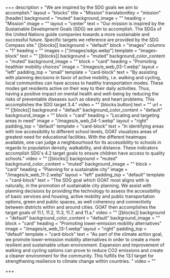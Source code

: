 +++
description = "We are inspired by the SDG goals we aim to accomplish."
layout = "blocks"
title = "Mission"
translationKey = "mission"
[header]
background = "muted"
background_image = ""
heading = "Mission"
image = ""
layout = "center"
text = "Our mission is inspired by the Sustainable Development Goals (SDG) we aim to accomplish. The SDGs of the United Nations guide companies towards a more sustainable and successful future. Specific targets we reference are provided by the SDG Compass site."
[[blocks]]
background = "default"
block = "images"
columns = "1"
heading = ""
images = ["/images/sdgs.webp"]
template = "images-block"
text = ""
[[blocks]]
background = "muted"
background_color_content = "muted"
background_image = ""
block = "card"
heading = "Promoting healthier mobility choices"
image = "/images/e_web_03-1.webp"
layout = "left"
padding_top = "small"
template = "card-block"
text = "By assisting with planning decisions in favor of active mobility, i.e. walking and cycling, local communities can have access to healthy transportation modes. These modes get residents active on their way to their daily activities. Thus, having a positive impact on mental health and well-being by reducing the risks of preventable diseases such as obesity and heart problems. This accomplishes the SDG target 3.4."
video = ""
[blocks.button]
text = ""
url = ""
[[blocks]]
background = "default"
background_color_content = "default"
background_image = ""
block = "card"
heading = "Locating and targeting areas in need"
image = "/images/e_web_04-1.webp"
layout = "right"
padding_top = "default"
template = "card-block"
text = "In identifying areas with low accessibility to different school levels, GOAT visualizes areas of greatest need for educational facilities. With the different heatmaps available, one can judge a neighbourhood for its accessibility to schools in regards to population density, walkability, and distance. These indicators accomplish SDG's 4.2 target goals to ensure children have access to quality schools."
video = ""
[[blocks]]
background = "muted"
background_color_content = "muted"
background_image = ""
block = "card"
heading = "Planning for a sustainable city"
image = "/images/e_web_11-2.webp"
layout = "left"
padding_top = "default"
template = "card-block"
text = "The SDG goal which GOAT most aligns with is naturally, in the promotion of sustainable city planning. We assist with planning decisions by providing the technology to assess the accessibility of basic services and housing, active mobility and public transportation options, green and public spaces, as well coherency and connectivity between districts within and around cities. GOAT then accomplishes the target goals of 11.1, 11.2, 11.3, 11.7, and 11.a."
video = ""
[[blocks]]
background = "default"
background_color_content = "default"
background_image = ""
block = "card"
heading = "Promoting lower-emission mobility alternatives"
image = "/images/e_web_13-1.webp"
layout = "right"
padding_top = "default"
template = "card-block"
text = "As part of the climate action goal, we promote lower-emission mobility alternatives in order to create a more resilient and sustainable urban environment. Expansion and improvement of walking and cycling options can prove to reduce CO2 emissions and create a cleaner environment for the community. This fulfills the 13.1 target for strengthening resilience to climate change within countries. "
video = ""

+++
